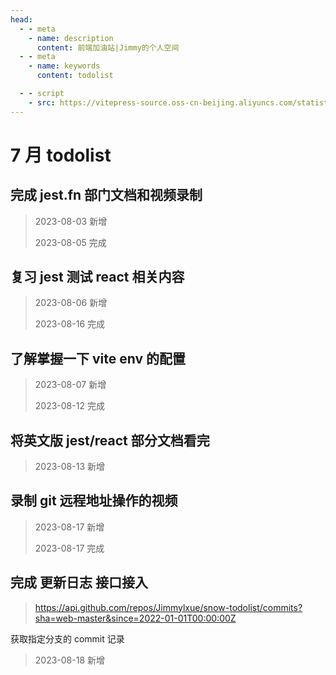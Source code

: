 ```yaml
---
head:
  - - meta
    - name: description
      content: 前端加油站|Jimmy的个人空间
  - - meta
    - name: keywords
      content: todolist

  - - script
    - src: https://vitepress-source.oss-cn-beijing.aliyuncs.com/statistics.js
---
```


# 7 月 todolist

## 完成 jest.fn 部门文档和视频录制

> 2023-08-03 新增
>
> 2023-08-05 完成

## 复习 jest 测试 react 相关内容

> 2023-08-06 新增
>
> 2023-08-16 完成

## 了解掌握一下 vite env 的配置

> 2023-08-07 新增
>
> 2023-08-12 完成

## 将英文版 jest/react 部分文档看完

> 2023-08-13 新增

## 录制 git 远程地址操作的视频

> 2023-08-17 新增
>
> 2023-08-17 完成

## 完成 更新日志 接口接入

> https://api.github.com/repos/Jimmylxue/snow-todolist/commits?sha=web-master&since=2022-01-01T00:00:00Z

获取指定分支的 commit 记录

> 2023-08-18 新增
